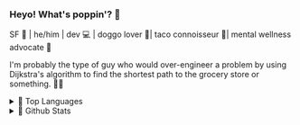 ### Heyo! What's poppin'? 👋
SF 🌉 | he/him | dev 💻 | doggo lover 🐺| taco connoisseur 🌮| mental wellness advocate 💚

I'm probably the type of guy who would over-engineer a problem by using Dijkstra's algorithm to find the shortest path to the grocery store or something. 🤷‍♂️

<!--
**aymak91/aymak91** is a ✨ _special_ ✨ repository because its `README.md` (this file) appears on your GitHub profile.

Here are some ideas to get you started:

- 🔭 I’m currently working on ...
- 🌱 I’m currently learning ...
- 👯 I’m looking to collaborate on ...
- 🤔 I’m looking for help with ...
- 💬 Ask me about ...
- 📫 How to reach me: ...
- 😄 Pronouns: ...
- ⚡ Fun fact: ...
-->

<details>
<summary> 🧩 Top Languages</summary>
<br>
<img src="https://github-readme-stats.vercel.app/api/top-langs/?username=aymak91&theme=tokyonight&layout=compact" />
</details>

<details>
<summary> 🧩 Github Stats</summary><br>
![Github stats](https://github-readme-stats.vercel.app/api?username=aymak91&theme=tokyonight&count_private=true&show_icons=true)
</details>
